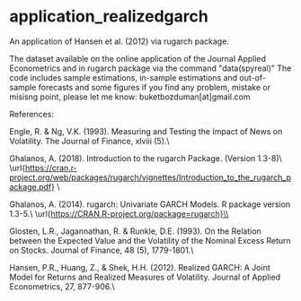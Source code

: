 # application_realizedgarch
An application of Hansen et al. (2012) via rugarch package.

The dataset available on the online application of the Journal Applied Econometrics and in rugarch package via the command "data(spyreal)" The code includes sample estimations, in-sample estimations and out-of-sample forecasts and some figures if you find any problem, mistake or misisng point, please let me know: buketbozduman[at]gmail.com

References:

Engle, R. & Ng, V.K. (1993). Measuring and Testing the Impact of News on Volatility. The Journal of Finance, xlviii (5).\

Ghalanos, A. (2018). Introduction to the rugarch Package. (Version 1.3-8)\ \url{https://cran.r-project.org/web/packages/rugarch/vignettes/Introduction_to_the_rugarch_package.pdf} \

Ghalanos, A. (2014). rugarch: Univariate GARCH Models. R package version 1.3-5.\ \url{https://CRAN.R-project.org/package=rugarch}\\

Glosten, L.R., Jagannathan, R. & Runkle, D.E. (1993). On the Relation between the Expected Value and the Volatility of the Nominal Excess Return on Stocks. Journal of Finance, 48 (5), 1779-1801.\

Hansen, P.R., Huang, Z., & Shek, H.H. (2012). Realized GARCH: A Joint Model for Returns and Realized Measures of Volatility. Journal of Applied Econometrics, 27, 877-906.\
